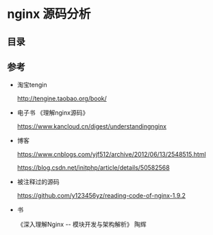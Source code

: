 # nginx 源码分析

## 目录

## 参考

* 淘宝tengin 

    http://tengine.taobao.org/book/

* 电子书 《理解nginx源码》

    https://www.kancloud.cn/digest/understandingnginx

* 博客

    https://www.cnblogs.com/yjf512/archive/2012/06/13/2548515.html

    https://blog.csdn.net/initphp/article/details/50582568

* 被注释过的源码

    https://github.com/y123456yz/reading-code-of-nginx-1.9.2

* 书

    《深入理解Nginx -- 模块开发与架构解析》 陶辉